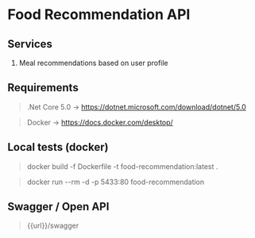 # Food Recommendation API

## Services
1. Meal recommendations based on user profile

## Requirements

> .Net Core 5.0 -> https://dotnet.microsoft.com/download/dotnet/5.0

> Docker -> https://docs.docker.com/desktop/

## Local tests (docker)

> docker build -f Dockerfile -t food-recommendation:latest .

> docker run --rm -d -p 5433:80 food-recommendation

## Swagger / Open API

> {{url}}/swagger